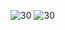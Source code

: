 ![30](https://github.com/Yushan30/EC2024/assets/162285019/0a8adba7-01db-4185-b4f6-e55f2550edd1)
![30](https://github.com/Yushan30/EC2024/assets/162285019/099eae9d-6088-4989-813d-90750b854f49)
